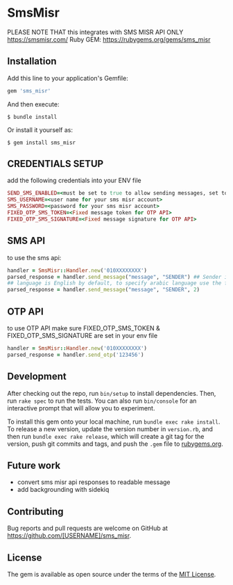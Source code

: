 # SmsMisr
PLEASE NOTE THAT this integrates with SMS MISR API ONLY https://smsmisr.com/
Ruby GEM: https://rubygems.org/gems/sms_misr

## Installation

Add this line to your application's Gemfile:

```ruby
gem 'sms_misr'
```

And then execute:

    $ bundle install

Or install it yourself as:

    $ gem install sms_misr

## CREDENTIALS SETUP

add the following credentials into your ENV file

````ruby
SEND_SMS_ENABLED=<must be set to true to allow sending messages, set to false prevent sending any messages>
SMS_USERNAME=<user name for your sms misr account>
SMS_PASSWORD=<password for your sms misr account>
FIXED_OTP_SMS_TOKEN=<Fixed message token for OTP API>
FIXED_OTP_SMS_SIGNATURE=<Fixed message signature for OTP API>
````
## SMS API

to use the sms api: 
````ruby
handler = SmsMisr::Handler.new('010XXXXXXXX')
parsed_response = handler.send_message("message", "SENDER") ## Sender is the sender value of your sms misr account
## language is English by default, to specify arabic language use the following
parsed_response = handler.send_message("message", "SENDER", 2)
````

## OTP API
to use OTP API make sure FIXED_OTP_SMS_TOKEN & FIXED_OTP_SMS_SIGNATURE are set in your env file
````ruby
handler = SmsMisr::Handler.new('010XXXXXXXX')
parsed_response = handler.send_otp('123456')
````

## Development

After checking out the repo, run `bin/setup` to install dependencies. Then, run `rake spec` to run the tests. You can also run `bin/console` for an interactive prompt that will allow you to experiment.

To install this gem onto your local machine, run `bundle exec rake install`. To release a new version, update the version number in `version.rb`, and then run `bundle exec rake release`, which will create a git tag for the version, push git commits and tags, and push the `.gem` file to [rubygems.org](https://rubygems.org).

## Future work
- convert sms misr api responses to readable message
- add backgrounding with sidekiq

## Contributing

Bug reports and pull requests are welcome on GitHub at https://github.com/[USERNAME]/sms_misr.


## License

The gem is available as open source under the terms of the [MIT License](https://opensource.org/licenses/MIT).
